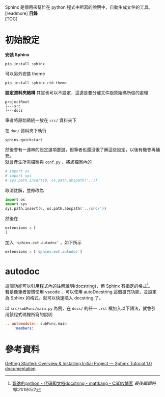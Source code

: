 Sphinx 是個用來幫忙在 python 程式中所寫的說明中，自動生成文件的工具。
[readmore]
**目錄**  
[TOC]
# 初始設定
**安裝 Sphinx**
```shell
pip install sphinx
```

可以另外安裝 theme
```shell
pip install sphinx-rtd-theme
```

**設定資料夾結構**
其實也可以不設定，這邊是要分離文件跟原始碼所做的處理
```
projectRoot
├---src
└---docs
```
筆者將原始碼統一放在 `src/` 資料夾下

在 `doc/` 資料夾下執行
```shell
sphinx-quickstart
```
然後會有一連串的設定選項要選，但筆者也還沒很了解這些設定，以後有機會再補充。  
就會產生所需檔案與 `conf.py` ，將該檔案內的
```python
# import os
# import sys
# sys.path.insert(0, os.path.abspath('.'))
```
取消註解，並修改為
```python
import os
import sys
sys.path.insert(0, os.path.abspath('../src/'))
```
然後在
```python
extensions = [
]
```
加入 `'sphinx.ext.autodoc'` ，如下所示
```python
extensions = ['sphinx.ext.autodoc']
```
# autodoc
這個功能可以引用程式內的註解說明(docstring)，但 Sphinx 有指定的格式[^1]。  
若是像筆者習慣使用 vscode ，可以使用 autoDocstring 這個擴充功能，並設定為 Sphinx 的格式。就可以快速插入 docstring 了。

以 `src/subFunc/main.py` 為例，在 `docs/` 的任一 `.rst` 檔加入以下語法，就會引用該程式碼裡所寫的說明
```rst
.. automodule:: subFunc.main
	:members:
```

# 參考資料
[Getting Started: Overview & Installing Initial Project — Sphinx Tutorial 1.0 documentation](https://sphinx-tutorial.readthedocs.io/start/)


[^1]:[飘逸的python - 代码即文档docstring - mattkang - CSDN博客](https://blog.csdn.net/handsomekang/article/details/46830083)
*最後編輯時間:2019/5/2*

<!--tags:
-->
<!--stackedit_data:
eyJoaXN0b3J5IjpbLTIwNjgxMTMwOTEsNTQ5ODA3MzY4LC02Nz
k0MTY3OTUsMTU5MTEyNjk1NCw3NTgwMjg5MzUsLTE5Njc1MTY5
OCwtNjgzMTE0MzcyXX0=
-->